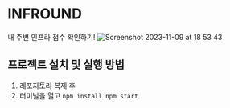 # INFROUND
내 주변 인프라 점수 확인하기!
![Screenshot 2023-11-09 at 18 53 43](https://github.com/ShipFriend0516/infround/assets/98446924/5fee085d-e5c5-4f24-83bb-417d36f5f551)


## 프로젝트 설치 및 실행 방법
1. 레포지토리 복제 후
2. 터미널을 열고
`npm install
npm start`



